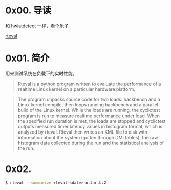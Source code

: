 # 0x00. 导读

和 hwlatdetect 一样，看个乐子

[rteval](https://wiki.linuxfoundation.org/realtime/documentation/howto/tools/rteval)

# 0x01. 简介

用来测试系统在负载下的实时性能。

> Rteval is a python program written to evaluate the performance of a
realtime Linux kernel on a particular hardware platform. 

>The program unpacks source code for two loads: hackbench and a Linux kernel
compile, then loops running hackbench and a parallel build of the
Linux kernel. While the loads are running, the cyclictest program is
run to measure realtime performance under load. When the specified run
duration is met, the loads are stopped and cyclictest outputs measured
timer latency values in histogram format, which is analyzed by
rteval. Rteval then writes an XML file to disk with information about
the system (gotten through DMI tables), the raw histogram data
collected during the run and the statistical analysis of the run.

# 0x02. 

```bash
$ rteval --summarize rteval-<date>-n.tar.bz2
```